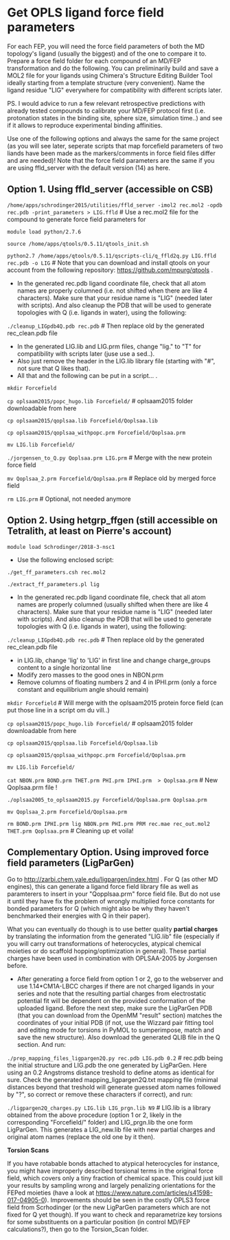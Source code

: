 # Get OPLS ligand force field parameters

For each FEP, you will need the force field parameters of both the MD topology's ligand (usually the biggest) and of the one to compare it to. Prepare a force field folder for each compound of an MD/FEP transformation and do the following. You can preliminarily build and save a MOL2 file for your ligands using Chimera's Structure Editing Builder Tool ideally starting from a template structure (very convenient). Name the ligand residue "LIG" everywhere for compatibility with different scripts later.

PS. I would advice to run a few relevant retrospective predictions with already tested compounds to calibrate your MD/FEP protocol first (i.e. protonation states in the binding site, sphere size, simulation time..) and see if it allows to reproduce experimental binding affinities.

Use one of the following options and always the same for the same project (as you will see later, seperate scripts that map forcefield parameters of two liands have been made as the markers/comments in force field files differ and are needed)! Note that the force field parameters are the same if you are using ffld_server with the default version (14) as here.


## **Option 1. Using ffld_server (accessible on CSB)**

```/home/apps/schrodinger2015/utilities/ffld_server -imol2 rec.mol2 -opdb rec.pdb -print_parameters > LIG.ffld``` # Use a rec.mol2 file for the compound to generate force field parameters for

```module load python/2.7.6```

```source /home/apps/qtools/0.5.11/qtools_init.sh```

```python2.7 /home/apps/qtools/0.5.11/qscripts-cli/q_ffld2q.py LIG.ffld rec.pdb -o LIG``` # Note that you can download and install qtools on your account from the following repository: https://github.com/mpurg/qtools .

- In the generated rec.pdb ligand coordinate file, check that all atom names are properly columned (i.e. not shifted when there are like 4 characters). Make sure that your residue name is "LIG" (needed later with scripts). And also cleanup the PDB that will be used to generate topologies with Q (i.e. ligands in water), using the following:

```./cleanup_LIGpdb4Q.pdb rec.pdb``` # Then replace old by the generated rec_clean.pdb file

- In the generated LIG.lib and LIG.prm files, change "lig." to "T" for compatibility with scripts later (juse use a sed..).
- Also just remove the header in the LIG.lib library file (starting with "#", not sure that Q likes that).
- All that and the following can be put in a script... .

```mkdir Forcefield```

```cp oplsaam2015/popc_hugo.lib Forcefield/``` # oplsaam2015 folder downloadable from here

```cp oplsaam2015/qoplsaa.lib Forcefield/Qoplsaa.lib```

```cp oplsaam2015/qoplsaa_withpopc.prm Forcefield/Qoplsaa.prm```

```mv LIG.lib Forcefield/```

```./jorgensen_to_Q.py Qoplsaa.prm LIG.prm``` # Merge with the new protein force field

```mv Qoplsaa_2.prm Forcefield/Qoplsaa.prm``` # Replace old by merged force field

```rm LIG.prm``` # Optional, not needed anymore


## **Option 2. Using hetgrp_ffgen (still accessible on Tetralith, at least on Pierre's account)**

```module load Schrodinger/2018-3-nsc1```

- Use the following enclosed script:

```./get_ff_parameters.csh rec.mol2```

```./extract_ff_parameters.pl lig```

- In the generated rec.pdb ligand coordinate file, check that all atom names are properly columned (usually shifted when there are like 4 characters). Make sure that your residue name is "LIG" (needed later with scripts). And also cleanup the PDB that will be used to generate topologies with Q (i.e. ligands in water), using the following:

```./cleanup_LIGpdb4Q.pdb rec.pdb``` # Then replace old by the generated rec_clean.pdb file

- in LIG.lib, change 'lig' to 'LIG' in first line and change charge_groups content to a single horizontal line
- Modify zero masses to the good ones in NBON.prm
- Remove columns of floating numbers 2 and 4 in IPHI.prm (only a force constant and equilibrium angle should remain)

```mkdir Forcefield``` # Will merge with the oplsaam2015 protein force field (can put those line in a script om du vill..)

```cp oplsaam2015/popc_hugo.lib Forcefield/``` # oplsaam2015 folder downloadable from here

```cp oplsaam2015/qoplsaa.lib Forcefield/Qoplsaa.lib```

```cp oplsaam2015/qoplsaa_withpopc.prm Forcefield/Qoplsaa.prm```

```mv LIG.lib Forcefield/```

```cat NBON.prm BOND.prm THET.prm PHI.prm IPHI.prm  > Qoplsaa.prm``` # New Qoplsaa.prm file !

```./oplsaa2005_to_oplsaam2015.py Forcefield/Qoplsaa.prm Qoplsaa.prm```

```mv Qoplsaa_2.prm Forcefield/Qoplsaa.prm```

```rm BOND.prm IPHI.prm lig NBON.prm PHI.prm PRM rec.mae rec_out.mol2 THET.prm Qoplsaa.prm``` # Cleaning up et voila!

## **Complementary Option. Using improved force field parameters (LigParGen)**

Go to http://zarbi.chem.yale.edu/ligpargen/index.html . For Q (as other MD engines), this can generate a ligand force field library file as well as paramterers to insert in your "Qopplsaa.prm" force field file. But do not use it until they have fix the problem of wrongly multiplied force constants for bonded parameters for Q (which might also be why they haven't benchmarked their energies with Q in their paper). 

What you can eventually do though is to use better quality **partial charges** by translating the information from the generated "LIG.lib" file (especially if you will carry out transformations of heterocycles, atypical chemical moieties or do scaffold hopping/optimization in general). These partial charges have been used in combination with OPLSAA-2005 by Jorgensen before.

- After generating a force field from option 1 or 2, go to the webserver and use 1.14\*CM1A-LBCC charges if there are not charged ligands in your series and note that the resulting partial charges from electrostatic potential fit will be dependent on the provided conformation of the uploaded ligand. Before the next step, make sure the LigParGen PDB (that you can download from the OpenMM "result" section) matches the coordinates of your initial PDB (if not, use the Wizzard pair fitting tool and editing mode for torsions in PyMOL to sumperimpose, match and save the new structure). Also download the generated QLIB file in the Q section. And run:

```./prep_mapping_files_ligpargen2Q.py rec.pdb LIG.pdb 0.2``` # rec.pdb being the initial structure and LIG.pdb the one generated by LigParGen. Here using an 0.2 Angstroms distance treshold to define atoms as identical for sure. Check the generated mapping_ligpargen2Q.txt mapping file (minimal distances beyond that treshold will generate guessed atom names followed by "?", so correct or remove these characters if correct), and run:

```./ligpargen2Q_charges.py LIG.lib LIG_prgn.lib N9``` # LIG.lib is a library obtained from the above procedure (option 1 or 2, likely in the corresponding "Forcefield/" folder) and LIG_prgn.lib the one form LigParGen. This generates a LIG_new.lib file with new partial charges and original atom names (replace the old one by it then).


**Torsion Scans**

If you have rotabable bonds attached to atypical heterocycles for instance, you might have improperly described torsional terms in the original force field, which covers only a tiny fraction of chemical space. This could just kill your results by sampling wrong and largely penalizing orientations for the FEPed moieties (have a look at https://www.nature.com/articles/s41598-017-04905-0). Improvements should be seen in the costly OPLS3 force field from Scrhodinger (or the new LigParGen parameters which are not fixed for Q yet though). If you want to check and reparametrize key torsions for some substituents on a particular position (in control MD/FEP calculations?), then go to the Torsion_Scan folder.
